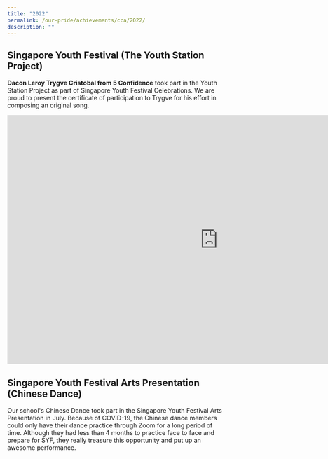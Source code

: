 ```yaml
---
title: "2022"
permalink: /our-pride/achievements/cca/2022/
description: ""
---
```

Singapore Youth Festival (The Youth Station Project)
----------------------------------------------------

**Dacon Leroy Trygve Cristobal from 5 Confidence**&nbsp;took part in the Youth Station Project as part of Singapore Youth Festival Celebrations. We are proud to present the certificate of participation to Trygve for his effort in composing an original song.

<iframe allowfullscreen="true" height="569" width="960" frameborder="0" src="https://docs.google.com/presentation/d/e/2PACX-1vQhK2l-IzS7KUcdQ8VYKCxlplRUpmy_QSL1iA3Z4O_obqMN5I-HFfL6wOBIvSrgO8obo26CJLkk6C26/embed?start=false&amp;loop=false&amp;delayms=3000"></iframe>

Singapore Youth Festival Arts Presentation (Chinese Dance)
----------------------------------------------------------

Our school's Chinese Dance took part in the Singapore Youth Festival Arts Presentation in July. Because of COVID-19, the Chinese dance members could only have their dance practice through Zoom for a long period of time. Although they had less than 4 months to practice face to face and prepare for SYF, they really treasure this opportunity and put up an awesome performance.

